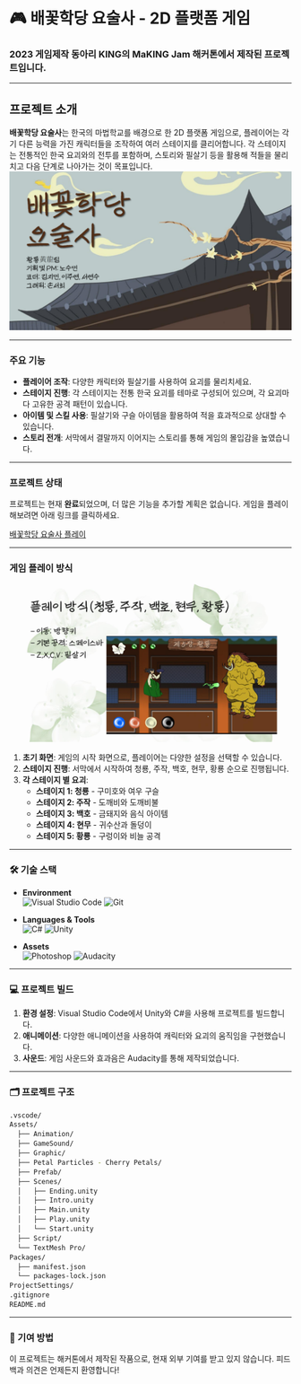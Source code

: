 # 🎮 배꽃학당 요술사 - 2D 플랫폼 게임

### 2023 게임제작 동아리 KING의 MaKING Jam 해커톤에서 제작된 프로젝트입니다.

---

## 프로젝트 소개

**배꽃학당 요술사**는 한국의 마법학교를 배경으로 한 2D 플랫폼 게임으로, 플레이어는 각기 다른 능력을 가진 캐릭터들을 조작하여 여러 스테이지를 클리어합니다. 각 스테이지는 전통적인 한국 요괴와의 전투를 포함하며, 스토리와 필살기 등을 활용해 적들을 물리치고 다음 단계로 나아가는 것이 목표입니다.
![Pearblossom Academy](https://github.com/4thMaKINGJam/PearblossomAcademy/blob/main/images/0.png)


---

### 주요 기능

- **플레이어 조작**: 다양한 캐릭터와 필살기를 사용하여 요괴를 물리치세요.
- **스테이지 진행**: 각 스테이지는 전통 한국 요괴를 테마로 구성되어 있으며, 각 요괴마다 고유한 공격 패턴이 있습니다.
- **아이템 및 스킬 사용**: 필살기와 구슬 아이템을 활용하여 적을 효과적으로 상대할 수 있습니다.
- **스토리 전개**: 서막에서 결말까지 이어지는 스토리를 통해 게임의 몰입감을 높였습니다.

---

### 프로젝트 상태

프로젝트는 현재 **완료**되었으며, 더 많은 기능을 추가할 계획은 없습니다. 게임을 플레이해보려면 아래 링크를 클릭하세요.

[배꽃학당 요술사 플레이](https://suminside.itch.io/pearblossom-academyx)

---

### 게임 플레이 방식
![Pearblossom Academy2](https://github.com/4thMaKINGJam/PearblossomAcademy/blob/main/images/1.png)


1. **초기 화면**: 게임의 시작 화면으로, 플레이어는 다양한 설정을 선택할 수 있습니다.
2. **스테이지 진행**: 서막에서 시작하여 청룡, 주작, 백호, 현무, 황룡 순으로 진행됩니다.
3. **각 스테이지 별 요괴**:
   - **스테이지 1: 청룡** - 구미호와 여우 구슬
   - **스테이지 2: 주작** - 도깨비와 도깨비불
   - **스테이지 3: 백호** - 금돼지와 음식 아이템
   - **스테이지 4: 현무** - 귀수산과 돌덩이
   - **스테이지 5: 황룡** - 구렁이와 비늘 공격

---

### 🛠️ 기술 스택

- **Environment**  
  ![Visual Studio Code](https://img.shields.io/badge/IDE-VS%20Code-blue?style=for-the-badge&logo=visual-studio-code&logoColor=white)
  ![Git](https://img.shields.io/badge/Version%20Control-Git-orange?style=for-the-badge&logo=git&logoColor=white)

- **Languages & Tools**  
  ![C#](https://img.shields.io/badge/Language-C%23-239120?style=for-the-badge&logo=csharp&logoColor=white) 
  ![Unity](https://img.shields.io/badge/Game%20Engine-Unity-black?style=for-the-badge&logo=unity&logoColor=white)

- **Assets**  
  ![Photoshop](https://img.shields.io/badge/Graphics-Photoshop-blue?style=for-the-badge&logo=adobe-photoshop&logoColor=white)
  ![Audacity](https://img.shields.io/badge/Audio-Audacity-blue?style=for-the-badge&logo=audacity&logoColor=white)

---

### 💻 프로젝트 빌드

1. **환경 설정**: Visual Studio Code에서 Unity와 C#을 사용해 프로젝트를 빌드합니다.
2. **애니메이션**: 다양한 애니메이션을 사용하여 캐릭터와 요괴의 움직임을 구현했습니다.
3. **사운드**: 게임 사운드와 효과음은 Audacity를 통해 제작되었습니다.

---

### 🗂️ 프로젝트 구조

```bash
.vscode/
Assets/
  ├── Animation/
  ├── GameSound/
  ├── Graphic/
  ├── Petal Particles - Cherry Petals/
  ├── Prefab/
  ├── Scenes/
  │   ├── Ending.unity
  │   ├── Intro.unity
  │   ├── Main.unity
  │   ├── Play.unity
  │   └── Start.unity
  ├── Script/
  └── TextMesh Pro/
Packages/
  ├── manifest.json
  └── packages-lock.json
ProjectSettings/
.gitignore
README.md
```

---

### 📝 기여 방법

이 프로젝트는 해커톤에서 제작된 작품으로, 현재 외부 기여를 받고 있지 않습니다. 피드백과 의견은 언제든지 환영합니다!
